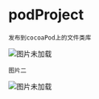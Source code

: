 # podProject
```
发布到cocoaPod上的文件类库
```
![图片未加载](https://github.com/xufengbj/podProject/tree/master/screenShot/1.png)

```
图片二
```

![图片未加载](https://github.com/xufengbj/podProject/tree/master/screenShot/2.png)

